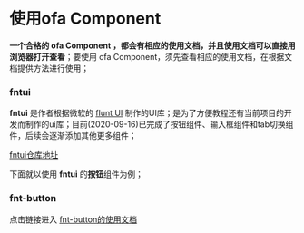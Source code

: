 # 使用ofa Component

**一个合格的 ofa Component ，都会有相应的使用文档，并且使用文档可以直接用浏览器打开查看**；要使用 ofa Component，须先查看相应的使用文档，在根据文档提供方法进行使用；

### fntui

**fntui** 是作者根据微软的 [flunt UI](https://developer.microsoft.com/en-us/fluentui#/) 制作的UI库；是为了方便教程还有当前项目的开发而制作的ui库；目前(2020-09-16)已完成了按钮组件、输入框组件和tab切换组件，后续会逐渐添加其他更多组件；

[fntui仓库地址](https://github.com/kirakiray/ofa_lib/tree/master/v2/fntui)

下面就以使用 **fntui** 的**按钮**组件为例；

### fnt-button

点击链接进入 [fnt-button的使用文档](https://kirakiray.github.io/ofa_lib/v2/fntui/fnt-button/demo.html)





<!-- 面就以当前网站使用的按钮组件为例。

使用文档在 **fntui**目录内 [fnt-button使用文档](https://kirakiray.github.io/ofa_lib/v2/fntui/fnt-button/demo.html)

```html
<script src="ofa.js"></script>
<script>
    load("fntui/fnt-button -p");
</script>
``` -->